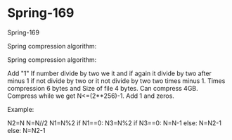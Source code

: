 # Spring-169
Spring-169

Spring compression algorithm:

Spring compression algorithm:

Add "1" If number divide by two we it and if again it divide by two after minus 1 if not divide by two or it not divide by two two times minus 1. Times compression 6 bytes and Size of file 4 bytes. Can compress 4GB. Compress while we get N<=(2**256)-1. Add 1 and zeros.

Example:

N2=N
N=N//2
N1=N%2
if N1==0:
    N3=N%2
    if N3==0:
        N=N-1
    else:
        N=N2-1
else:
    N=N2-1






